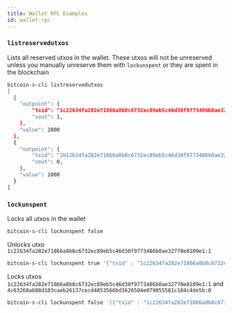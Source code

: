 ```yaml
---
title: Wallet RPC Examples
id: wallet-rpc
---
```


### `listreservedutxos`

Lists all reserved utxos in the wallet.
These utxos will not be unreserved unless you manually
unreserve them with `lockunspent` or they are spent in the blockchain

```bash
bitcoin-s-cli listreservedutxos
[
  {
    "outpoint": {
        "txid": "1c22634fa282e71866a8b8c6732ec89eb5c46d30f9773486b0ae32770e8109e1",
        "vout": 1,
    },
    "value": 2000
  },
  {
    "outpoint": {
        "txid": "2b12634fa282e71866a8b8c6732ec89eb5c46d30f9773486b0ae32770e810901",
        "vout": 0,
    },
    "value": 1000
  }
]

```


### `lockunspent`

Locks all utxos in the wallet
```bash
bitcoin-s-cli lockunspent false
```

Unlocks utxo `1c22634fa282e71866a8b8c6732ec89eb5c46d30f9773486b0ae32770e8109e1:1`
```bash
bitcoin-s-cli lockunspent true '{"txid" : "1c22634fa282e71866a8b8c6732ec89eb5c46d30f9773486b0ae32770e8109e1","vout" : 1}'
```

Locks utxos `1c22634fa282e71866a8b8c6732ec89eb5c46d30f9773486b0ae32770e8109e1:1` and `4c63268a688d103caeb26137cecd4053566bd3626504e079055581c104c4de5b:0`
```bash
bitcoin-s-cli lockunspent false '[{"txid" : "1c22634fa282e71866a8b8c6732ec89eb5c46d30f9773486b0ae32770e8109e1","vout" : 1}, {"txid" : "4c63268a688d103caeb26137cecd4053566bd3626504e079055581c104c4de5b","vout" : 0}]'
```
